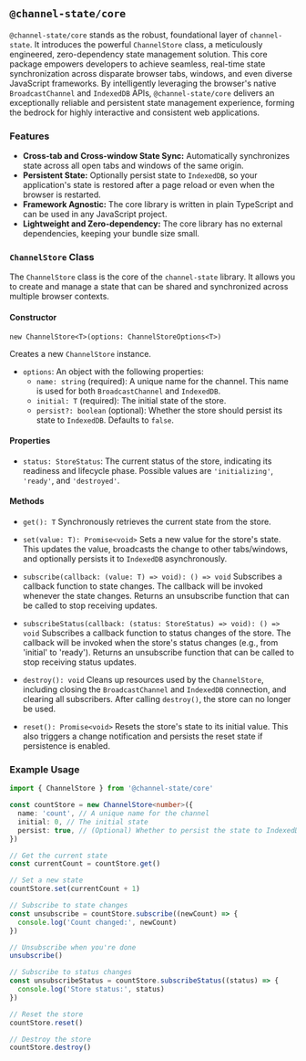 ## `@channel-state/core`

`@channel-state/core` stands as the robust, foundational layer of `channel-state`. It introduces the powerful `ChannelStore` class, a meticulously engineered, zero-dependency state management solution. This core package empowers developers to achieve seamless, real-time state synchronization across disparate browser tabs, windows, and even diverse JavaScript frameworks. By intelligently leveraging the browser's native `BroadcastChannel` and `IndexedDB` APIs, `@channel-state/core` delivers an exceptionally reliable and persistent state management experience, forming the bedrock for highly interactive and consistent web applications.

### Features

- **Cross-tab and Cross-window State Sync:** Automatically synchronizes state across all open tabs and windows of the same origin.
- **Persistent State:** Optionally persist state to `IndexedDB`, so your application's state is restored after a page reload or even when the browser is restarted.
- **Framework Agnostic:** The core library is written in plain TypeScript and can be used in any JavaScript project.
- **Lightweight and Zero-dependency:** The core library has no external dependencies, keeping your bundle size small.

### `ChannelStore` Class

The `ChannelStore` class is the core of the `channel-state` library. It allows you to create and manage a state that can be shared and synchronized across multiple browser contexts.

#### Constructor

`new ChannelStore<T>(options: ChannelStoreOptions<T>)`

Creates a new `ChannelStore` instance.

- `options`: An object with the following properties:
  - `name: string` (required): A unique name for the channel. This name is used for both `BroadcastChannel` and `IndexedDB`.
  - `initial: T` (required): The initial state of the store.
  - `persist?: boolean` (optional): Whether the store should persist its state to `IndexedDB`. Defaults to `false`.

#### Properties

- `status: StoreStatus`: The current status of the store, indicating its readiness and lifecycle phase. Possible values are `'initializing'`, `'ready'`, and `'destroyed'`.

#### Methods

- `get(): T`
  Synchronously retrieves the current state from the store.

- `set(value: T): Promise<void>`
  Sets a new value for the store's state. This updates the value, broadcasts the change to other tabs/windows, and optionally persists it to `IndexedDB` asynchronously.

- `subscribe(callback: (value: T) => void): () => void`
  Subscribes a callback function to state changes. The callback will be invoked whenever the state changes.
  Returns an unsubscribe function that can be called to stop receiving updates.

- `subscribeStatus(callback: (status: StoreStatus) => void): () => void`
  Subscribes a callback function to status changes of the store. The callback will be invoked when the store's status changes (e.g., from 'initial' to 'ready').
  Returns an unsubscribe function that can be called to stop receiving status updates.

- `destroy(): void`
  Cleans up resources used by the `ChannelStore`, including closing the `BroadcastChannel` and `IndexedDB` connection, and clearing all subscribers. After calling `destroy()`, the store can no longer be used.

- `reset(): Promise<void>`
  Resets the store's state to its initial value. This also triggers a change notification and persists the reset state if persistence is enabled.

### Example Usage

```typescript
import { ChannelStore } from '@channel-state/core'

const countStore = new ChannelStore<number>({
  name: 'count', // A unique name for the channel
  initial: 0, // The initial state
  persist: true, // (Optional) Whether to persist the state to IndexedDB
})

// Get the current state
const currentCount = countStore.get()

// Set a new state
countStore.set(currentCount + 1)

// Subscribe to state changes
const unsubscribe = countStore.subscribe((newCount) => {
  console.log('Count changed:', newCount)
})

// Unsubscribe when you're done
unsubscribe()

// Subscribe to status changes
const unsubscribeStatus = countStore.subscribeStatus((status) => {
  console.log('Store status:', status)
})

// Reset the store
countStore.reset()

// Destroy the store
countStore.destroy()
```
